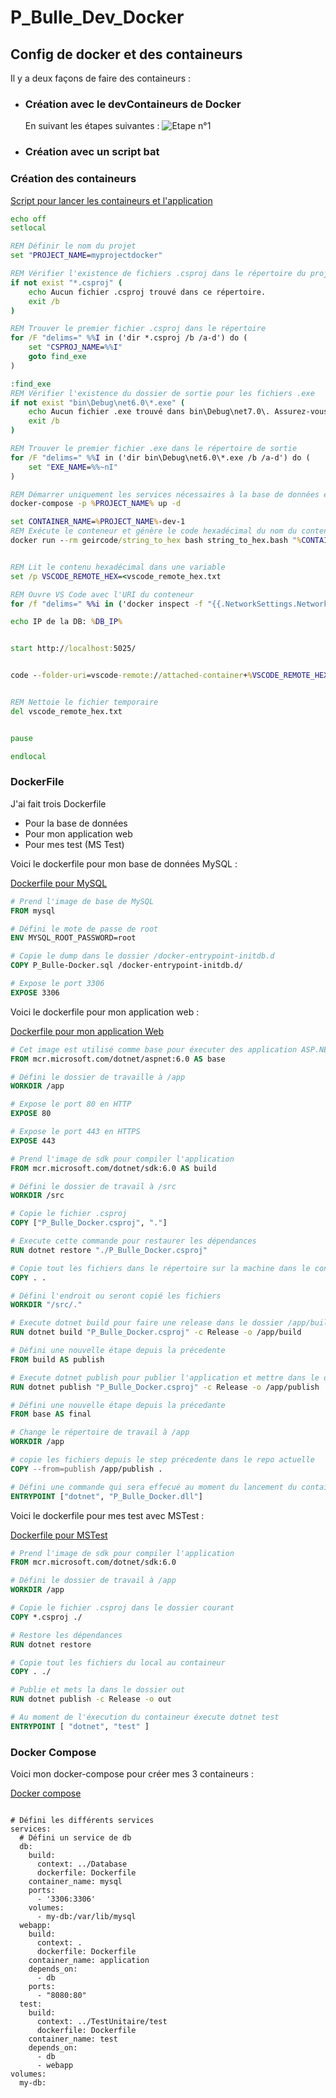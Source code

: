 # P_Bulle_Dev_Docker

## Config de docker et des containeurs

Il y a deux façons de faire des containeurs :

* ### Création avec le devContaineurs de Docker
  En suivant les étapes suivantes :
  ![Etape n°1]()
* ### Création avec un script bat

### Création des containeurs

[Script pour lancer les containeurs et l'application](setup.bat)

```bat
echo off
setlocal

REM Définir le nom du projet
set "PROJECT_NAME=myprojectdocker"

REM Vérifier l'existence de fichiers .csproj dans le répertoire du projet
if not exist "*.csproj" (
    echo Aucun fichier .csproj trouvé dans ce répertoire.
    exit /b
)

REM Trouver le premier fichier .csproj dans le répertoire
for /F "delims=" %%I in ('dir *.csproj /b /a-d') do (
    set "CSPROJ_NAME=%%I"
    goto find_exe
)

:find_exe
REM Vérifier l'existence du dossier de sortie pour les fichiers .exe
if not exist "bin\Debug\net6.0\*.exe" (
    echo Aucun fichier .exe trouvé dans bin\Debug\net7.0\. Assurez-vous de compiler le projet.
    exit /b
)

REM Trouver le premier fichier .exe dans le répertoire de sortie
for /F "delims=" %%I in ('dir bin\Debug\net6.0\*.exe /b /a-d') do (
    set "EXE_NAME=%%~nI"
)

REM Démarrer uniquement les services nécessaires à la base de données et aux tests
docker-compose -p %PROJECT_NAME% up -d

set CONTAINER_NAME=%PROJECT_NAME%-dev-1
REM Exécute le conteneur et génère le code hexadécimal du nom du conteneur
docker run --rm geircode/string_to_hex bash string_to_hex.bash "%CONTAINER_NAME%" > vscode_remote_hex.txt


REM Lit le contenu hexadécimal dans une variable
set /p VSCODE_REMOTE_HEX=<vscode_remote_hex.txt

REM Ouvre VS Code avec l'URI du conteneur
for /f "delims=" %%i in ('docker inspect -f "{{.NetworkSettings.Networks.myprojectdocker_default.IPAddress}}" myprojectdocker-db-1') do set DB_IP=%%i

echo IP de la DB: %DB_IP%


start http://localhost:5025/


code --folder-uri=vscode-remote://attached-container+%VSCODE_REMOTE_HEX%/app


REM Nettoie le fichier temporaire
del vscode_remote_hex.txt


pause

endlocal
```

### DockerFile

J'ai fait trois Dockerfile

- Pour la base de données
- Pour mon application web
- Pour mes test (MS Test)

Voici le dockerfile pour mon base de données MySQL :

[Dockerfile pour MySQL](../Database/Dockerfile)

```dockerfile
# Prend l'image de base de MySQL
FROM mysql

# Défini le mote de passe de root
ENV MYSQL_ROOT_PASSWORD=root

# Copie le dump dans le dossier /docker-entrypoint-initdb.d
COPY P_Bulle-Docker.sql /docker-entrypoint-initdb.d/

# Expose le port 3306
EXPOSE 3306
```

Voici le dockerfile pour mon application web :

[Dockerfile pour mon application Web](Dockerfile)

```dockerfile
# Cet image est utilisé comme base pour éxecuter des application ASP.NET CORE
FROM mcr.microsoft.com/dotnet/aspnet:6.0 AS base

# Défini le dossier de travaille à /app
WORKDIR /app

# Expose le port 80 en HTTP
EXPOSE 80

# Expose le port 443 en HTTPS
EXPOSE 443

# Prend l'image de sdk pour compiler l'application
FROM mcr.microsoft.com/dotnet/sdk:6.0 AS build

# Défini le dossier de travail à /src
WORKDIR /src

# Copie le fichier .csproj
COPY ["P_Bulle_Docker.csproj", "."]

# Execute cette commande pour restaurer les dépendances
RUN dotnet restore "./P_Bulle_Docker.csproj"

# Copie tout les fichiers dans le répertoire sur la machine dans le containeur
COPY . .

# Défini l'endroit ou seront copié les fichiers
WORKDIR "/src/."

# Execute dotnet build pour faire une release dans le dossier /app/build
RUN dotnet build "P_Bulle_Docker.csproj" -c Release -o /app/build

# Défini une nouvelle étape depuis la précedente
FROM build AS publish

# Execute dotnet publish pour publier l'application et mettre dans le dossier
RUN dotnet publish "P_Bulle_Docker.csproj" -c Release -o /app/publish

# Défini une nouvelle étape depuis la précedante
FROM base AS final

# Change le répertoire de travail à /app
WORKDIR /app

# copie les fichiers depuis le step précedente dans le repo actuelle
COPY --from=publish /app/publish .

# Défini une commande qui sera effecué au moment du lancement du containeur
ENTRYPOINT ["dotnet", "P_Bulle_Docker.dll"]
```

Voici le dockerfile pour mes test avec MSTest :

[Dockerfile pour MSTest](../test/Dockerfile)

```dockerfile
# Prend l'image de sdk pour compiler l'application
FROM mcr.microsoft.com/dotnet/sdk:6.0

# Défini le dossier de travail à /app
WORKDIR /app

# Copie le fichier .csproj dans le dossier courant
COPY *.csproj ./

# Restore les dépendances
RUN dotnet restore

# Copie tout les fichiers du local au containeur
COPY . ./

# Publie et mets la dans le dossier out
RUN dotnet publish -c Release -o out

# Au moment de l'éxecution du containeur éxecute dotnet test
ENTRYPOINT [ "dotnet", "test" ]
```

### Docker Compose

Voici mon docker-compose pour créer mes 3 containeurs :

[Docker compose](docker-compose.yml)

```YML

# Défini les différents services
services:
  # Défini un service de db
  db:
    build:
      context: ../Database
      dockerfile: Dockerfile
    container_name: mysql
    ports:
      - '3306:3306'
    volumes:
      - my-db:/var/lib/mysql
  webapp:
    build:
      context: .
      dockerfile: Dockerfile
    container_name: application
    depends_on:
      - db
    ports:
      - "8080:80"
  test:
    build:
      context: ../TestUnitaire/test
      dockerfile: Dockerfile
    container_name: test
    depends_on:
      - db
      - webapp
volumes:
  my-db:

```
